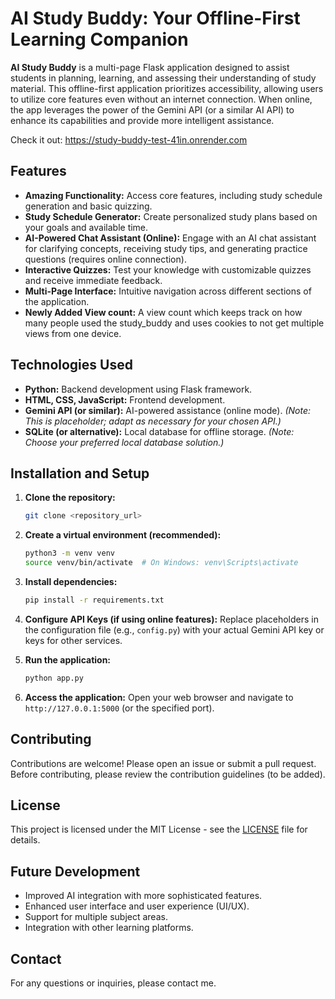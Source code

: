 # AI Study Buddy: Your Offline-First Learning Companion

**AI Study Buddy** is a multi-page Flask application designed to assist students in planning, learning, and assessing their understanding of study material.  This offline-first application prioritizes accessibility, allowing users to utilize core features even without an internet connection.  When online, the app leverages the power of the Gemini API (or a similar AI API) to enhance its capabilities and provide more intelligent assistance.

Check it out: https://study-buddy-test-41in.onrender.com

## Features

* **Amazing Functionality:**  Access core features, including study schedule generation and basic quizzing.
* **Study Schedule Generator:** Create personalized study plans based on your goals and available time.
* **AI-Powered Chat Assistant (Online):**  Engage with an AI chat assistant for clarifying concepts, receiving study tips, and generating practice questions (requires online connection).
* **Interactive Quizzes:** Test your knowledge with customizable quizzes and receive immediate feedback.
* **Multi-Page Interface:** Intuitive navigation across different sections of the application.
* **Newly Added View count:** A view count which keeps track on how many people used the study_buddy and uses cookies to not get multiple views from one device.

## Technologies Used

* **Python:** Backend development using Flask framework.
* **HTML, CSS, JavaScript:** Frontend development.
* **Gemini API (or similar):** AI-powered assistance (online mode).  *(Note:  This is placeholder; adapt as necessary for your chosen API.)*
* **SQLite (or alternative):** Local database for offline storage. *(Note: Choose your preferred local database solution.)*


## Installation and Setup

1. **Clone the repository:**
   ```bash
   git clone <repository_url>
   ```

2. **Create a virtual environment (recommended):**
   ```bash
   python3 -m venv venv
   source venv/bin/activate  # On Windows: venv\Scripts\activate
   ```

3. **Install dependencies:**
   ```bash
   pip install -r requirements.txt
   ```

4. **Configure API Keys (if using online features):**  Replace placeholders in the configuration file (e.g., `config.py`) with your actual Gemini API key or keys for other services.

5. **Run the application:**
   ```bash
   python app.py
   ```

6. **Access the application:** Open your web browser and navigate to `http://127.0.0.1:5000` (or the specified port).


## Contributing

Contributions are welcome! Please open an issue or submit a pull request.  Before contributing, please review the contribution guidelines (to be added).


## License

This project is licensed under the MIT License - see the [LICENSE](LICENSE) file for details.


## Future Development

* Improved AI integration with more sophisticated features.
* Enhanced user interface and user experience (UI/UX).
* Support for multiple subject areas.
* Integration with other learning platforms.


## Contact

For any questions or inquiries, please contact me.
